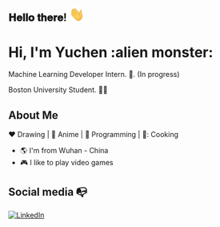 <h2> 𝐇𝐞𝐥𝐥𝐨 𝐭𝐡𝐞𝐫𝐞! <img src="https://github.com/ABSphreak/ABSphreak/blob/master/gifs/Hi.gif" width="30px"></h2>

<div align="center" width="50">


</div>

# Hi, I'm Yuchen :alien monster:

Machine Learning Developer Intern. :robot:. (In progress)

Boston University Student. :man_technologist:

## About Me

:heart: Drawing | :black_heart: Anime | :blue_heart: Programming | 💛: Cooking

- :earth_americas: I'm from Wuhan - China
- :video_game: I like to play video games

## Social media :mailbox_with_no_mail:
<a href="https://linkedin.com/in/yuchen-huang-a962a4297  " target="_blank"><img src="https://img.shields.io/badge/LinkedIn-%230077B5.svg?&style=flat-square&logo=linkedin&logoColor=white" alt="LinkedIn"></a>

</div>

